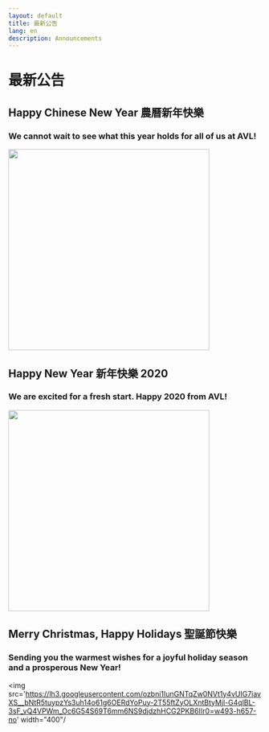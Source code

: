 ```yaml
---
layout: default
title: 最新公告
lang: en
description: Announcements
---
```




# 最新公告

## Happy Chinese New Year 農曆新年快樂

### We cannot wait to see what this year holds for all of us at AVL!

<img src='https://lh3.googleusercontent.com/2dDH8dNmHCW_DK_F8NPKwvcJLsF1kH1VTgEhbVDc992mEzXat3bXcs6zAWy63pIt9Ht11wmWD-8qW6cXFZnGjMNVJPbpUU18DWgLJvdifeis8vrMKxh4pG-Z2SIDsCrGw2i8HfmRspG6Fkra4UJQCkcbzXXmMDsHZ024u_eZfACEKngk45C8UJaGu28Y886KDhX7NuyfT20u1gTP3YJJV4HF1rm3gtK9NaX4uvcOlVhdQeigtIzZO5F4pNLwubbMk4nn4AOd-3Z_4EyzS_7aC_8NoWz5jTCE6ty62awjyJXCGxXQPIg6NKc-dP8L4JOPNVIurQiTBZLkU_V8W7WShJokeo1FdV-8UT9KskHEfMWZ4klRytPZ_MKGRzWmnPoIXlO9NgX1LIQH6ujWztHbpfnZTfc5GfXHYp-9OD5F_ldfKMLPzI4i10Zj0t9IyWos5tJTcBu7XeLpIgNE-q7nkbZRyo6cCXlWYa-d3VvmHJEZrvM0ZNi2JmS7V9wCFkOVrmTriZahPsLS1afhq8_ndFrVlrFG8kA6iGiIQeqIkg-6nWRLX7irc2Ltp6Lzffg4JZn7utjbIUt73O__vGsDty4fN4fFhRyf8jXSmi01875xwotqLXneK-3TejJ5l_nAdOc8Sd-et-rmQC2dWdfnmXT43PML7MB5DHnjxX-zH911u9HNeZ_sm8s9w4V-sBeqh4PiMTOHVPXYopuh922BMLWUovN2ttdSnjGMsvwHInn6HuOskw=w1232-h1642-no' width="400"/>

## Happy New Year 新年快樂 2020

### We are excited for a fresh start. Happy 2020 from AVL!

<img src='https://lh3.googleusercontent.com/rmpJXtkX1efmBwd0nsKpu9zydlen5chlFJmL_cwo11TTtciOz4uuAeFz9dULROAYw3cRuGbt5YpwLSuxuT2qEUgTyP-AV98PaC_Pv8mPvY56o4xaiwxL_BLSNET7NVBEltSVcaH2bQ8=w486-h657-no' width="400"/>

## Merry Christmas, Happy Holidays 聖誕節快樂

### Sending you the warmest wishes for a joyful holiday season and a prosperous New Year!

<img src='https://lh3.googleusercontent.com/ozbni1IunGNTqZw0NVt1y4vUIG7iavXS__bNtR5tuypzYs3uh14o61g6OERdYoPuy-2T55ftZyOLXntBtyMjl-G4qlBL-3sF_vQ4VPWm_Oc6G54S69T6mm6NS9djdzhHCG2PKB6IIr0=w493-h657-no' width="400"/